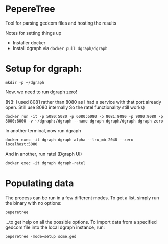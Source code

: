 # PepereTree
Tool for parsing gedcom files and hosting the results


Notes for setting things up
- Installer docker
- Install dgraph via `docker pull dgraph/dgraph`


# Setup for dgraph:

`mkdir -p ~/dgraph`

Now, we need to run dgraph zero!

(NB: I used 8081 rather than 8080 as I had a service with that port already open. Still use 8080 internally
So the ratel functionality still works)

`docker run -it -p 5080:5080 -p 6080:6080 -p 8081:8080 -p 9080:9080 -p 8000:8000 -v ~/dgraph:/dgraph --name dgraph dgraph/dgraph dgraph zero`

In another terminal, now run dgraph

`docker exec -it dgraph dgraph alpha --lru_mb 2048 --zero localhost:5080`

And in another, run ratel (Dgraph UI)

`docker exec -it dgraph dgraph-ratel`

# Populating data

The process can be run in a few different modes. To get a list, simply run the binary with no options:

`peperetree`

...to get help on all the possible options. To import data from a specified gedcom file into the local dgraph instance, run:

`peperetree -mode=setup some.ged`
